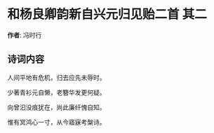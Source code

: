 # 和杨良卿韵新自兴元归见贻二首  其二

**作者**: 冯时行

## 诗词内容

人间平地有危机，归去应先未辱时。

少著青衫元自懒，老簪华发更何疑。

向曾汩没痕犹在，尚此廉纤愧自知。

惟有冥鸿心一寸，从今寤寐考槃诗。

